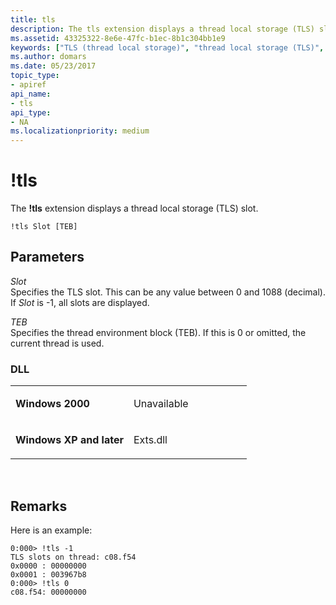 ```yaml
---
title: tls
description: The tls extension displays a thread local storage (TLS) slot.
ms.assetid: 43325322-8e6e-47fc-b1ec-8b1c304bb1e9
keywords: ["TLS (thread local storage)", "thread local storage (TLS)", "tls Windows Debugging"]
ms.author: domars
ms.date: 05/23/2017
topic_type:
- apiref
api_name:
- tls
api_type:
- NA
ms.localizationpriority: medium
---
```


# !tls


The **!tls** extension displays a thread local storage (TLS) slot.

```dbgcmd
!tls Slot [TEB]
```

## <span id="ddk__tls_dbg"></span><span id="DDK__TLS_DBG"></span>Parameters


<span id="_______Slot______"></span><span id="_______slot______"></span><span id="_______SLOT______"></span> *Slot*   
Specifies the TLS slot. This can be any value between 0 and 1088 (decimal). If *Slot* is -1, all slots are displayed.

<span id="_______TEB______"></span><span id="_______teb______"></span> *TEB*   
Specifies the thread environment block (TEB). If this is 0 or omitted, the current thread is used.

### <span id="DLL"></span><span id="dll"></span>DLL

<table>
<colgroup>
<col width="50%" />
<col width="50%" />
</colgroup>
<tbody>
<tr class="odd">
<td align="left"><p><strong>Windows 2000</strong></p></td>
<td align="left"><p>Unavailable</p></td>
</tr>
<tr class="even">
<td align="left"><p><strong>Windows XP and later</strong></p></td>
<td align="left"><p>Exts.dll</p></td>
</tr>
</tbody>
</table>

 

Remarks
-------

Here is an example:

```dbgcmd
0:000> !tls -1
TLS slots on thread: c08.f54
0x0000 : 00000000
0x0001 : 003967b8
0:000> !tls 0
c08.f54: 00000000
```

 

 





